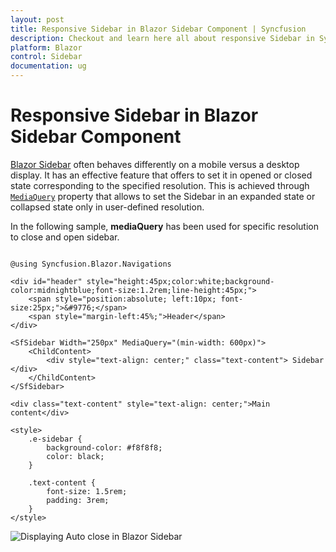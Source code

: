 ```yaml
---
layout: post
title: Responsive Sidebar in Blazor Sidebar Component | Syncfusion
description: Checkout and learn here all about responsive Sidebar in Syncfusion Blazor Sidebar component and more.
platform: Blazor
control: Sidebar
documentation: ug
---
```


<!-- markdownlint-disable MD009 -->

# Responsive Sidebar in Blazor Sidebar Component

[Blazor Sidebar](https://www.syncfusion.com/blazor-components/blazor-sidebar) often behaves differently on a mobile versus a desktop display. It has an effective feature that offers to set it in opened or closed state corresponding to the specified resolution. This is achieved through [`MediaQuery`](https://help.syncfusion.com/cr/blazor/Syncfusion.Blazor.Navigations.SfSidebar.html#Syncfusion_Blazor_Navigations_SfSidebar_MediaQuery) property that allows to set the Sidebar in an expanded state or collapsed state only in user-defined resolution.

In the following sample, **mediaQuery** has been used for specific resolution to close and open sidebar.

```cshtml

@using Syncfusion.Blazor.Navigations

<div id="header" style="height:45px;color:white;background-color:midnightblue;font-size:1.2rem;line-height:45px;">
    <span style="position:absolute; left:10px; font-size:25px;">&#9776;</span>
    <span style="margin-left:45%;">Header</span>
</div>

<SfSidebar Width="250px" MediaQuery="(min-width: 600px)">
    <ChildContent>
        <div style="text-align: center;" class="text-content"> Sidebar </div>
    </ChildContent>
</SfSidebar>

<div class="text-content" style="text-align: center;">Main content</div>

<style>
    .e-sidebar {
        background-color: #f8f8f8;
        color: black;
    }

    .text-content {
        font-size: 1.5rem;
        padding: 3rem;
    }
</style>

```

![Displaying Auto close in Blazor Sidebar](./images/blazor-sidebar-auto-close.gif)